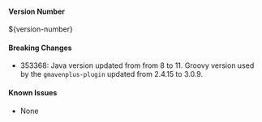 #### Version Number
${version-number}

#### Breaking Changes
- 353368: Java version updated from from 8 to 11. Groovy version used by the `gmavenplus-plugin` updated from 2.4.15 to 3.0.9.

#### Known Issues
- None
